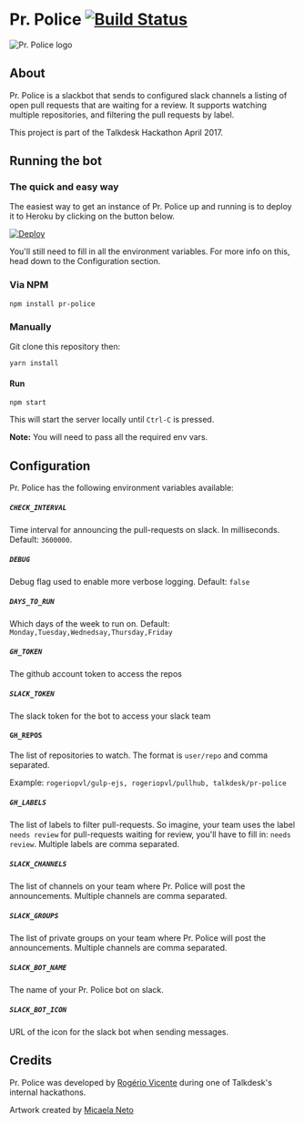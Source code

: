 # Pr. Police [![Build Status](https://travis-ci.org/Talkdesk/pr-police.svg?branch=master)](https://travis-ci.org/Talkdesk/pr-police)

![Pr. Police logo](https://raw.githubusercontent.com/Talkdesk/pr-police/master/images/logo-blue-small.png)

## About

Pr. Police is a slackbot that sends to configured slack channels a listing of open pull requests that are waiting for a review. It supports watching multiple repositories, and filtering the pull requests by label.

This project is part of the Talkdesk Hackathon April 2017.

## Running the bot

### The quick and easy way

The easiest way to get an instance of Pr. Police up and running is to deploy it to Heroku by clicking on the button below.

[![Deploy](https://www.herokucdn.com/deploy/button.svg)](https://heroku.com/deploy)

You'll still need to fill in all the environment variables. For more info on this, head down to the Configuration section.


### Via NPM

    npm install pr-police

### Manually

Git clone this repository then:

    yarn install

#### Run

    npm start

This will start the server locally until `Ctrl-C` is pressed.

**Note:** You will need to pass all the required env vars.

## Configuration

Pr. Police has the following environment variables available:

##### `CHECK_INTERVAL`
Time interval for announcing the pull-requests on slack. In milliseconds. Default: `3600000`.

##### `DEBUG`
Debug flag used to enable more verbose logging. Default: `false`

##### `DAYS_TO_RUN`
Which days of the week to run on. Default: `Monday,Tuesday,Wednedsay,Thursday,Friday`

##### `GH_TOKEN`
The github account token to access the repos

##### `SLACK_TOKEN`
The slack token for the bot to access your slack team

#### `GH_REPOS`
The list of repositories to watch. The format is `user/repo` and comma separated.

Example: `rogeriopvl/gulp-ejs, rogeriopvl/pullhub, talkdesk/pr-police`

##### `GH_LABELS`
The list of labels to filter pull-requests. So imagine, your team uses the label `needs review` for pull-requests waiting for review, you'll have to fill in: `needs review`. Multiple labels are comma separated.

##### `SLACK_CHANNELS`
The list of channels on your team where Pr. Police will post the announcements. Multiple channels are comma separated.

##### `SLACK_GROUPS`
The list of private groups on your team where Pr. Police will post the announcements. Multiple channels are comma separated.

##### `SLACK_BOT_NAME`
The name of your Pr. Police bot on slack.

##### `SLACK_BOT_ICON`
URL of the icon for the slack bot when sending messages.

## Credits

Pr. Police was developed by [Rogério Vicente](https://github.com/rogeriopvl) during one of Talkdesk's internal hackathons.

Artwork created by [Micaela Neto](https://cargocollective.com/micaelaneto)
